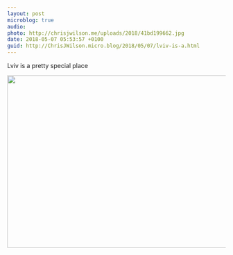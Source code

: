 ```yaml
---
layout: post
microblog: true
audio: 
photo: http://chrisjwilson.me/uploads/2018/41bd199662.jpg
date: 2018-05-07 05:53:57 +0100
guid: http://ChrisJWilson.micro.blog/2018/05/07/lviv-is-a.html
---
```

Lviv is a pretty special place

<img src="http://chrisjwilson.me/uploads/2018/41bd199662.jpg" width="600" height="397" />
